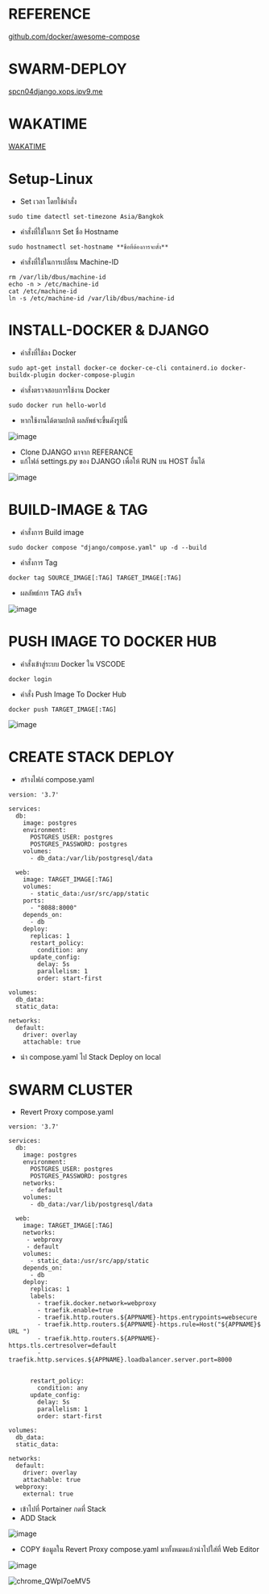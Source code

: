 # REFERENCE

[github.com/docker/awesome-compose](https://github.com/docker/awesome-compose)


# SWARM-DEPLOY

[spcn04django.xops.ipv9.me](https://spcn04django.xops.ipv9.me/)

# WAKATIME
[WAKATIME](https://wakatime.com/@spcn04/projects/djmozndcbd)

# Setup-Linux
- Set เวลา โดยใช้คำสั่ง
```
sudo time datectl set-timezone Asia/Bangkok
```
 - คำสั่งที่ใช้ในการ Set ชื่อ Hostname
```
sudo hostnamectl set-hostname **ชื่อที่ต้องการจะตั้ง**
```
- คำสั่งที่ใช้ในการเปลี่ยน Machine-ID
```
rm /var/lib/dbus/machine-id
echo -n > /etc/machine-id
cat /etc/machine-id
ln -s /etc/machine-id /var/lib/dbus/machine-id
```

# INSTALL-DOCKER & DJANGO
- คำสั่งที่ใช้ลง Docker
```
sudo apt-get install docker-ce docker-ce-cli containerd.io docker-buildx-plugin docker-compose-plugin
```
- คำสั่งตรวจสอบการใช้งาน Docker
```
sudo docker run hello-world
```
- หากใช้งานได้ตามปกติ ผลลัพธ์จะขึ้นดังรูปนี้

![image](https://user-images.githubusercontent.com/115150753/224601306-a00b350e-05d7-4e1d-9dcc-5c7e28b26d9b.png)
- Clone DJANGO มาจาก REFERANCE
- แก้ไฟล์ settings.py ของ DJANGO เพื่อให้ RUN บน HOST อื่นได้

![image](https://user-images.githubusercontent.com/115150753/224601825-8d042f66-820e-466f-a50d-8575977bb356.png)

# BUILD-IMAGE & TAG
- คำสั่งการ Build image
```
sudo docker compose "django/compose.yaml" up -d --build
```
- คำสั่งการ Tag
```
docker tag SOURCE_IMAGE[:TAG] TARGET_IMAGE[:TAG]
```
- ผลลัพธ์การ TAG สำเร็จ

![image](https://user-images.githubusercontent.com/115150753/224602149-d9809c66-dcd8-4cf7-80c6-1f2433d30622.png)

# PUSH IMAGE TO DOCKER HUB 
- คำสั่งเข้าสู่ระบบ Docker ใน VSCODE
```
docker login
```
- คำสั่ง Push Image To Docker Hub
```
docker push TARGET_IMAGE[:TAG]
```

![image](https://user-images.githubusercontent.com/115150753/224599877-1cd599ac-bdd5-49d4-84e3-d06a302a43e0.png)


# CREATE STACK DEPLOY
- สร้างไฟล์ compose.yaml
```
version: '3.7'

services:
  db:
    image: postgres
    environment:
      POSTGRES_USER: postgres
      POSTGRES_PASSWORD: postgres
    volumes:
      - db_data:/var/lib/postgresql/data

  web:
    image: TARGET_IMAGE[:TAG]
    volumes:
      - static_data:/usr/src/app/static
    ports:
      - "8088:8000"
    depends_on:
      - db
    deploy:
      replicas: 1
      restart_policy:
        condition: any
      update_config:
        delay: 5s
        parallelism: 1
        order: start-first

volumes:
  db_data:
  static_data:

networks:
  default:
    driver: overlay
    attachable: true
```
- นำ compose.yaml ไป Stack Deploy on local

# SWARM CLUSTER
- Revert Proxy compose.yaml
```
version: '3.7'

services:
  db:
    image: postgres
    environment:
      POSTGRES_USER: postgres
      POSTGRES_PASSWORD: postgres
    networks:
      - default
    volumes:
      - db_data:/var/lib/postgresql/data

  web:
    image: TARGET_IMAGE[:TAG]
    networks:
     - webproxy
     - default
    volumes:
      - static_data:/usr/src/app/static
    depends_on:
      - db
    deploy:
      replicas: 1
      labels:
        - traefik.docker.network=webproxy
        - traefik.enable=true
        - traefik.http.routers.${APPNAME}-https.entrypoints=websecure
        - traefik.http.routers.${APPNAME}-https.rule=Host("${APPNAME}$ URL ")
        - traefik.http.routers.${APPNAME}-https.tls.certresolver=default
        - traefik.http.services.${APPNAME}.loadbalancer.server.port=8000


      restart_policy:
        condition: any
      update_config:
        delay: 5s
        parallelism: 1
        order: start-first

volumes:
  db_data:
  static_data:

networks:
  default:
    driver: overlay
    attachable: true
  webproxy:
    external: true
```
- เข้าไปที่ Portainer กดที่ Stack
- ADD Stack

![image](https://user-images.githubusercontent.com/115150753/224602833-fa1c022d-9c46-441f-b47b-de656e29446e.png)

- COPY ข้อมูลใน Revert Proxy compose.yaml มาทั้งหมดแล้วนำไปใส่ที่ Web Editor

![image](https://user-images.githubusercontent.com/115150753/224603071-8f8f2159-ea41-43e8-9acd-67967724d543.png)

![chrome_QWpI7oeMV5](https://user-images.githubusercontent.com/115150753/223735745-fde67083-3758-4ecf-bcd9-8188810112fa.png)